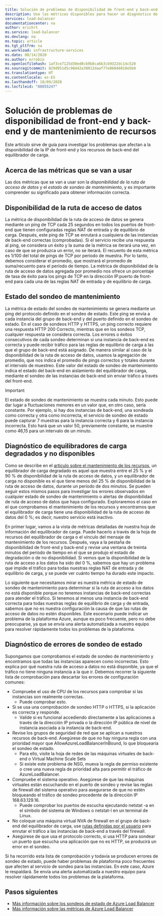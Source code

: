 ```yaml
---
title: Solución de problemas de disponibilidad de front-end y back-end y de mantenimiento de recursos de Azure Load Balancer
description: Use las métricas disponibles para hacer un diagnóstico de una instancia de Azure Standard Load Balancer que se ha degradado o no está disponible.
services: load-balancer
documentationcenter: na
author: erichrt
ms.service: load-balancer
ms.devlang: na
ms.topic: article
ms.tgt_pltfrm: na
ms.workload: infrastructure-services
ms.date: 08/14/2020
ms.author: errobin
ms.openlocfilehash: 1af3ce7125d30ed0cb9b8ca6b3cb9322dc14c520
ms.sourcegitcommit: 829d951d5c90442a38012daaf77e86046018e5b9
ms.translationtype: HT
ms.contentlocale: es-ES
ms.lasthandoff: 10/09/2020
ms.locfileid: "88855247"
---
```

# <a name="troubleshoot-resource-health-frontend-and-backend-availability-issues"></a>Solución de problemas de disponibilidad de front-end y back-end y de mantenimiento de recursos 

Este artículo sirve de guía para investigar los problemas que afectan a la disponibilidad de la IP de front-end y los recursos de back-end del equilibrador de carga. 

## <a name="about-the-metrics-well-use"></a>Acerca de las métricas que se van a usar
Las dos métricas que se van a usar son la *disponibilidad de la ruta de acceso de datos* y el *estado de sondeo de mantenimiento*, y es importante comprender su significado para obtener información correcta. 

## <a name="data-path-availability"></a>Disponibilidad de la ruta de acceso de datos
La métrica de disponibilidad de la ruta de acceso de datos se genera mediante un ping de TCP cada 25 segundos en todos los puertos de front-end que tienen configuradas reglas NAT de entrada y de equilibrio de carga. Después, este ping de TCP se enrutará a cualquiera de las instancias de back-end correctas (comprobadas). Si el servicio recibe una respuesta al ping, se considera un éxito y la suma de la métrica se iterará una vez, en caso de que se produzca un error, no se iterará. El recuento de esta métrica es 1/100 del total de pings de TCP por período de muestra. Por lo tanto, debemos considerar el promedio, que mostrará el promedio de suma/recuento para el período de tiempo. La métrica de disponibilidad de la ruta de acceso de datos agregada por promedio nos ofrece un porcentaje de tasa de éxito para los pings de TCP en la dirección IP:puerto de front-end para cada una de las reglas NAT de entrada y de equilibrio de carga.

## <a name="health-probe-status"></a>Estado del sondeo de mantenimiento
La métrica de estado del sondeo de mantenimiento se genera mediante un ping del protocolo definido en el sondeo de estado. Este ping se envía a cada instancia del grupo de back-end y del puerto definido en el sondeo de estado. En el caso de sondeos HTTP y HTTPS, un ping correcto requiere una respuesta HTTP 200 Correcto, mientras que en los sondeos TCP, cualquier respuesta se considera correcta. Los errores o éxitos consecutivos de cada sondeo determinan si una instancia de back-end es correcta y puede recibir tráfico para las reglas de equilibrio de carga a las que el grupo de back-end está asignado. De manera similar al caso de la disponibilidad de la ruta de acceso de datos, usamos la agregación de promedio, que nos indica el promedio de pings correctos y totales durante el intervalo de muestreo. Este valor del estado de sondeo de mantenimiento indica el estado del back-end en aislamiento del equilibrador de carga, mediante el sondeo de las instancias de back-end sin enviar tráfico a través del front-end.

>[!IMPORTANT]
>El estado de sondeo de mantenimiento se muestra cada minuto. Esto puede dar lugar a fluctuaciones menores en un valor que, en otro caso, sería constante. Por ejemplo, si hay dos instancias de back-end, una sondeada como correcta y otra como incorrecta, el servicio de sondeo de estado puede capturar 7 muestras para la instancia correcta y 6 para la instancia incorrecta. Esto hará que un valor 50, previamente constante, se muestre como 46,15 para un intervalo de un minuto. 

## <a name="diagnose-degraded-and-unavailable-load-balancers"></a>Diagnóstico de equilibradores de carga degradados y no disponibles
Como se describe en el [artículo sobre el mantenimiento de los recursos](load-balancer-standard-diagnostics.md#resource-health-status), un equilibrador de carga degradado es aquel que muestra entre el 25 % y el 90 % de disponibilidad de la ruta de acceso de datos, y un equilibrador de carga no disponible es el que tiene menos del 25 % de disponibilidad de la ruta de acceso de datos, durante un período de dos minutos. Se pueden seguir estos mismos pasos para investigar los errores observados en cualquier estado de sondeo de mantenimiento o alertas de disponibilidad de ruta de acceso de datos que haya configurado. Exploraremos el caso en el que comprobamos el mantenimiento de los recursos y encontramos que el equilibrador de carga tiene una disponibilidad de la ruta de acceso de datos del 0 %; es decir, nuestro servicio está inactivo.

En primer lugar, vamos a la vista de métricas detalladas de nuestra hoja de información del equilibrador de carga. Puede hacerlo a través de la hoja de recursos del equilibrador de carga o el vínculo del mensaje de mantenimiento de los recursos.  Después, vaya a la pestaña de disponibilidad de front-end y back-end y revise una ventana de treinta minutos del período de tiempo en el que se produjo el estado de degradación o de no disponibilidad. Si vemos que la disponibilidad de la ruta de acceso a los datos ha sido del 0 %, sabemos que hay un problema que impide el tráfico para todas nuestras reglas NAT de entrada y de equilibrio de carga, y se puede ver cuánto tiempo ha durado este impacto. 

Lo siguiente que necesitamos mirar es nuestra métrica de estado de sondeo de mantenimiento para determinar si la ruta de acceso a los datos no está disponible porque no tenemos instancias de back-end correctas para atender el tráfico. Si tenemos al menos una instancia de back-end correcta para todas nuestras reglas de equilibrio de carga y de entrada, sabemos que no es nuestra configuración la causa de que las rutas de acceso de datos no estén disponibles. Este escenario puede indicar un problema de la plataforma Azure, aunque es poco frecuente, pero no debe preocuparse, ya que se envía una alerta automatizada a nuestro equipo para resolver rápidamente todos los problemas de la plataforma.

## <a name="diagnose-health-probe-failures"></a>Diagnóstico de errores de sondeo de estado
Supongamos que comprobamos el estado de sondeo de mantenimiento y encontramos que todas las instancias aparecen como incorrectas. Esto explica por qué nuestra ruta de acceso a datos no está disponible, ya que el tráfico no tiene ninguna instancia a la que ir. Debemos recorrer la siguiente lista de comprobación para descartar los errores de configuración comunes:
* Compruebe el uso de CPU de los recursos para comprobar si las instancias son realmente correctas.
  * Puede comprobar esto. 
* Si se usa una comprobación de sondeo HTTP o HTTPS, si la aplicación es correcta y responde.
  * Valide si es funcional accediendo directamente a las aplicaciones a través de la dirección IP privada o la dirección IP pública de nivel de instancia asociada a la instancia de back-end.
* Revise los grupos de seguridad de red que se aplican a nuestros recursos de back-end. Asegúrese de que no hay ninguna regla con una prioridad mayor que AllowAzureLoadBalancerInBound, lo que bloquearía el sondeo de estado.
  * Para ello, visite la hoja de redes de las máquinas virtuales de back-end o Virtual Machine Scale Sets
  * Si existe este problema de NSG, mueva la regla de permiso existente o cree una nueva regla de prioridad alta para permitir el tráfico de AzureLoadBalancer.
* Compruebe el sistema operativo. Asegúrese de que las máquinas virtuales están escuchando en el puerto de sondeo y revise las reglas de firewall del sistema operativo para asegurarse de que no estén bloqueando el tráfico de sondeo procedente de la dirección IP 168.63.129.16.
  * Puede comprobar los puertos de escucha ejecutando netstat -a en el símbolo del sistema de Windows o netstat-l en un terminal de Linux.
* No coloque una máquina virtual NVA de firewall en el grupo de back-end del equilibrador de carga, use [rutas definidas por el usuario](https://docs.microsoft.com/azure/virtual-network/virtual-networks-udr-overview#user-defined) para enrutar el tráfico a las instancias de back-end a través del firewall.
* Asegúrese de que usa el protocolo correcto, si usa HTTP para sondear un puerto que escucha una aplicación que no es HTTP, se producirá un error en el sondeo.

Si ha recorrido esta lista de comprobación y todavía se producen errores de sondeo de estado, puede haber problemas de plataforma poco frecuentes que afecten al servicio de sondeo para las instancias. En este caso, Azure le respaldará. Se envía una alerta automatizada a nuestro equipo para resolver rápidamente todos los problemas de la plataforma.

## <a name="next-steps"></a>Pasos siguientes

* [Más información sobre los sondeos de estado de Azure Load Balancer](load-balancer-custom-probe-overview.md)
* [Más información sobre las métricas de Azure Load Balancer](load-balancer-standard-diagnostics.md)


